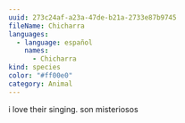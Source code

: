 ```yaml
---
uuid: 273c24af-a23a-47de-b21a-2733e87b9745
fileName: Chicharra
languages:
  - language: español
    names:
      - Chicharra
kind: species
color: "#ff00e0"
category: Animal
---
```

i love their singing. son misteriosos
